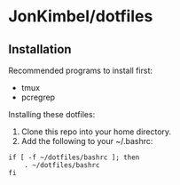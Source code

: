 # JonKimbel/dotfiles

## Installation

Recommended programs to install first:

*   tmux
*   pcregrep

Installing these dotfiles:

1.  Clone this repo into your home directory.
1.  Add the following to your ~/.bashrc:

```
if [ -f ~/dotfiles/bashrc ]; then
    . ~/dotfiles/bashrc
fi
```
